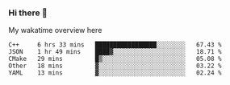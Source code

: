### Hi there 👋

<!--
**Jassy930/Jassy930** is a ✨ _special_ ✨ repository because its `README.md` (this file) appears on your GitHub profile.

Here are some ideas to get you started:

- 🔭 I’m currently working on ...
- 🌱 I’m currently learning ...
- 👯 I’m looking to collaborate on ...
- 🤔 I’m looking for help with ...
- 💬 Ask me about ...
- 📫 How to reach me: ...
- 😄 Pronouns: ...
- ⚡ Fun fact: ...
-->

My wakatime overview here
<!--START_SECTION:waka-->
```text
C++     6 hrs 33 mins   █████████████████░░░░░░░░   67.43 % 
JSON    1 hr 49 mins    ████▓░░░░░░░░░░░░░░░░░░░░   18.71 % 
CMake   29 mins         █▒░░░░░░░░░░░░░░░░░░░░░░░   05.08 % 
Other   18 mins         ▓░░░░░░░░░░░░░░░░░░░░░░░░   03.22 % 
YAML    13 mins         ▓░░░░░░░░░░░░░░░░░░░░░░░░   02.24 % 
```
<!--END_SECTION:waka-->
